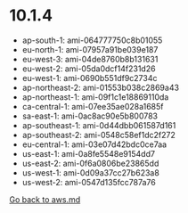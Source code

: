 
 # 10.1.4
- ap-south-1: ami-064777750c8b01055
- eu-north-1: ami-07957a91be039e187
- eu-west-3: ami-04de8760b8b131631
- eu-west-2: ami-05da0dcf14f231d26
- eu-west-1: ami-0690b551df9c2734c
- ap-northeast-2: ami-01553b038c2869a43
- ap-northeast-1: ami-09f1c1e18869110da
- ca-central-1: ami-07ee35ae028a1685f
- sa-east-1: ami-0ac8ac90e5b800783
- ap-southeast-1: ami-0d44dbb061587d161
- ap-southeast-2: ami-0548c58ef1dc2f272
- eu-central-1: ami-03e07d42bdc0ce7aa
- us-east-1: ami-0a8fe5548e9154dd7
- us-east-2: ami-0f6a0806be23865dd
- us-west-1: ami-0d09a37cc27b623a8
- us-west-2: ami-0547d135fcc787a76

[Go back to aws.md](../../aws.md) 
